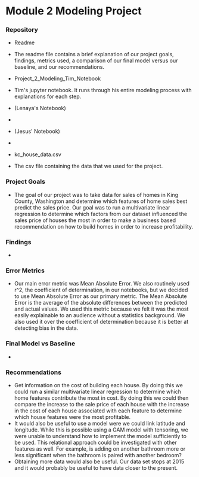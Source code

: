 # Module 2 Modeling Project

### Repository
* Readme
- The readme file contains a brief explanation of our project goals, findings, metrics used, a comparison of our final model versus our baseline, and our recommendations. 
* Project_2_Modeling_Tim_Notebook
- Tim's jupyter notebook. It runs through his entire modeling process with explanations for each step.
* (Lenaya's Notebook)
-
* (Jesus' Notebook)
-
* kc_house_data.csv
- The csv file containing the data that we used for the project.

### Project Goals
* The goal of our project was to take data for sales of homes in King County, Washington and determine which features of home sales best predict the sales price. Our goal was to run a multivariate linear regression to determine which factors from our dataset influenced the sales price of houses the most in order to make a business based recommendation on how to build homes in order to increase profitability.

### Findings
* 

### Error Metrics
* Our main error metric was Mean Absolute Error. We also routinely used r^2, the coefficient of determination, in our notebooks, but we decided to use Mean Absolute Error as our primary metric. 
  The Mean Absolute Error is the average of the absolute differences between the predicted and actual values. We used this metric because we felt it was the most easily explainable to an audience without a statistics background. We also used it over the coefficient of determination because it is better at detecting bias in the data. 

### Final Model vs Baseline
*

### Recommendations
* Get information on the cost of building each house. By doing this we could run a similar multivariate linear regression to determine which home features contribute the most in cost. By doing this we could then compare the increase to the sale price of each house with the increase in the cost of each house associated with each feature to determine which house features were the most profitable.
* It would also be useful to use a model were we could link latitude and longitude. While this is possible using a GAM model with tensoring, we were unable to understand how to implement the model sufficiently to be used. This relational approach could be investigated with other features as well. For example, is adding on another bathroom more or less significant when the bathroom is paired with another bedroom?
* Obtaining more data would also be useful. Our data set stops at 2015 and it would probably be useful to have data closer to the present.
